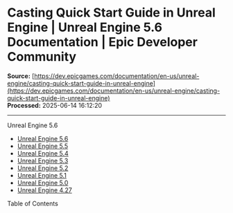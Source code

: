 # Casting Quick Start Guide in Unreal Engine | Unreal Engine 5.6 Documentation | Epic Developer Community

**Source:** [https://dev.epicgames.com/documentation/en-us/unreal-engine/casting-quick-start-guide-in-unreal-engine](https://dev.epicgames.com/documentation/en-us/unreal-engine/casting-quick-start-guide-in-unreal-engine)  
**Processed:** 2025-06-14 16:12:20

---

Unreal Engine 5.6

-   [Unreal Engine 5.6](/documentation/en-us/unreal-engine?application_version=5.6)
-   [Unreal Engine 5.5](/documentation/en-us/unreal-engine?application_version=5.5)
-   [Unreal Engine 5.4](/documentation/en-us/unreal-engine?application_version=5.4)
-   [Unreal Engine 5.3](/documentation/en-us/unreal-engine?application_version=5.3)
-   [Unreal Engine 5.2](/documentation/en-us/unreal-engine?application_version=5.2)
-   [Unreal Engine 5.1](/documentation/en-us/unreal-engine?application_version=5.1)
-   [Unreal Engine 5.0](/documentation/en-us/unreal-engine?application_version=5.0)
-   [Unreal Engine 4.27](/documentation/en-us/unreal-engine?application_version=4.27)

Table of Contents